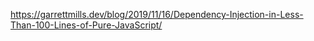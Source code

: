 https://garrettmills.dev/blog/2019/11/16/Dependency-Injection-in-Less-Than-100-Lines-of-Pure-JavaScript/
